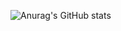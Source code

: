 ![Anurag's GitHub stats](https://github-readme-stats.vercel.app/api?username=pieter-deconinck&count_private=true&theme=dark)
